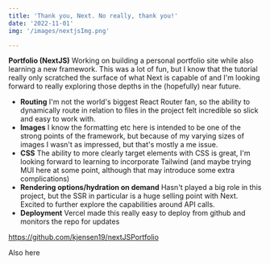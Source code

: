 ```yaml
---
title: 'Thank you, Next. No really, thank you!'
date: '2022-11-01'
img: '/images/nextjsImg.png'

---
```


**Portfolio (NextJS)** Working on building a personal portfolio site while also learning a new framework. This was a lot of fun, but I know that the tutorial really only scratched the surface of what Next is capable of and I'm looking forward to really exploring those depths in the (hopefully) near future.
- **Routing** I'm not the world's biggest React Router fan, so the ability to dynamically route in relation to files in the project felt incredible so slick and easy to work with.
- **Images** I know the formatting etc here is intended to be one of the strong points of the framework, but because of my varying sizes of images I wasn't as impressed, but that's mostly a me issue.
- **CSS** The ability to more clearly target elements with CSS is great, I'm looking forward to learning to incorporate Tailwind (and maybe trying MUI here at some point, although that may introduce some extra complications)
- **Rendering options/hydration on demand** Hasn't played a big role in this project, but the SSR in particular is a huge selling point with Next. Excited to further explore the capabilities around API calls.
- **Deployment** Vercel made this really easy to deploy from github and monitors the repo for updates




https://github.com/kjensen19/nextJSPortfolio

Also here